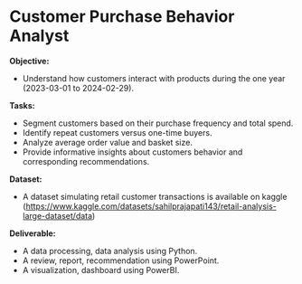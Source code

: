 # Customer Purchase Behavior Analyst

**Objective:**
- Understand how customers interact with products during the one year (2023-03-01 to 2024-02-29).

**Tasks:**
- Segment customers based on their purchase frequency and total spend.
- Identify repeat customers versus one-time buyers.
- Analyze average order value and basket size.
- Provide informative insights about customers behavior and corresponding recommendations.

**Dataset:**
- A dataset simulating retail customer transactions is available on kaggle (https://www.kaggle.com/datasets/sahilprajapati143/retail-analysis-large-dataset/data)

**Deliverable:**
- A data processing, data analysis using Python.
- A review, report, recommendation using PowerPoint.
- A visualization, dashboard using PowerBI.
